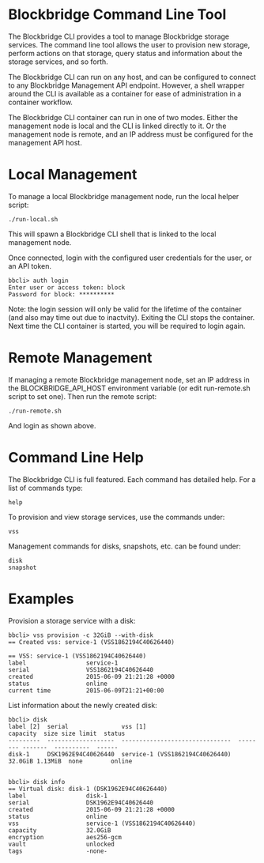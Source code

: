 Blockbridge Command Line Tool
=============================

The Blockbridge CLI provides a tool to manage Blockbridge storage services. The
command line tool allows the user to provision new storage, perform actions on
that storage, query status and information about the storage services, and so
forth.

The Blockbridge CLI can run on any host, and can be configured to connect to
any Blockbridge Management API endpoint. However, a shell wrapper around the
CLI is available as a container for ease of administration in a container
workflow.

The Blockbridge CLI container can run in one of two modes. Either the
management node is local and the CLI is linked directly to it. Or the
management node is remote, and an IP address must be configured for the
management API host.

# Local Management

To manage a local Blockbridge management node, run the local helper script:

    ./run-local.sh

This will spawn a Blockbridge CLI shell that is linked to the local management
node.

Once connected, login with the configured user credentials for the user, or an
API token.

    bbcli> auth login
    Enter user or access token: block
    Password for block: **********

Note: the login session will only be valid for the lifetime of the container
(and also may time out due to inactvity). Exiting the CLI stops the container.
Next time the CLI container is started, you will be required to login again.

# Remote Management

If managing a remote Blockbridge management node, set an IP address in the
BLOCKBRIDGE_API_HOST environment variable (or edit run-remote.sh script to set
one). Then run the remote script:

    ./run-remote.sh

And login as shown above.

# Command Line Help

The Blockbridge CLI is full featured. Each command has detailed help. For a
list of commands type:

    help

To provision and view storage services, use the commands under:

    vss

Management commands for disks, snapshots, etc. can be found under:

    disk
    snapshot

# Examples

Provision a storage service with a disk:

    bbcli> vss provision -c 32GiB --with-disk
    == Created vss: service-1 (VSS1862194C40626440)

    == VSS: service-1 (VSS1862194C40626440)
    label                 service-1                
    serial                VSS1862194C40626440      
    created               2015-06-09 21:21:28 +0000
    status                online                   
    current time          2015-06-09T21:21+00:00   

List information about the newly created disk:

    bbcli> disk
    label [2]  serial               vss [1]                          capacity  size size limit  status
    ---------  -------------------  -------------------------------  -------- -------  ----------  ------
    disk-1     DSK1962E94C40626440  service-1 (VSS1862194C40626440)  32.0GiB 1.13MiB  none        online


    bbcli> disk info
    == Virtual disk: disk-1 (DSK1962E94C40626440)
    label                 disk-1                         
    serial                DSK1962E94C40626440            
    created               2015-06-09 21:21:28 +0000      
    status                online                         
    vss                   service-1 (VSS1862194C40626440)
    capacity              32.0GiB                        
    encryption            aes256-gcm                     
    vault                 unlocked                       
    tags                  -none-      

